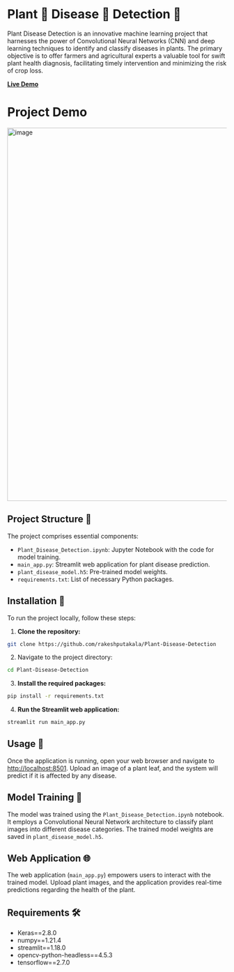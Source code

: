 # Plant 🌱 Disease 🐛 Detection 🔎

Plant Disease Detection is an innovative machine learning project that harnesses the power of Convolutional Neural Networks (CNN) and deep learning techniques to identify and classify diseases in plants. The primary objective is to offer farmers and agricultural experts a valuable tool for swift plant health diagnosis, facilitating timely intervention and minimizing the risk of crop loss.

[**Live Demo**](https://rakeshputakala-plant-disease-detection-ml.streamlit.app)

# Project Demo

<img width="857" alt="image" src="https://github.com/user-attachments/assets/d354ee6d-99f3-4361-aac1-1da724f6cef1" />

## Project Structure 📂

The project comprises essential components:

- `Plant_Disease_Detection.ipynb`: Jupyter Notebook with the code for model training.
- `main_app.py`: Streamlit web application for plant disease prediction.
- `plant_disease_model.h5`: Pre-trained model weights.
- `requirements.txt`: List of necessary Python packages.

## Installation 🚀

To run the project locally, follow these steps:

1. **Clone the repository:**

```bash
git clone https://github.com/rakeshputakala/Plant-Disease-Detection
```

2. Navigate to the project directory:

```bash
cd Plant-Disease-Detection
```

3. **Install the required packages:**

```bash
pip install -r requirements.txt
```

4. **Run the Streamlit web application:**

```bash
streamlit run main_app.py
```

## Usage 🌿

Once the application is running, open your web browser and navigate to [http://localhost:8501](http://localhost:8501). Upload an image of a plant leaf, and the system will predict if it is affected by any disease.

## Model Training 🧠

The model was trained using the `Plant_Disease_Detection.ipynb` notebook. It employs a Convolutional Neural Network architecture to classify plant images into different disease categories. The trained model weights are saved in `plant_disease_model.h5`.

## Web Application 🌐

The web application (`main_app.py`) empowers users to interact with the trained model. Upload plant images, and the application provides real-time predictions regarding the health of the plant.

## Requirements 🛠️

- Keras==2.8.0
- numpy==1.21.4
- streamlit==1.18.0
- opencv-python-headless==4.5.3
- tensorflow==2.7.0

